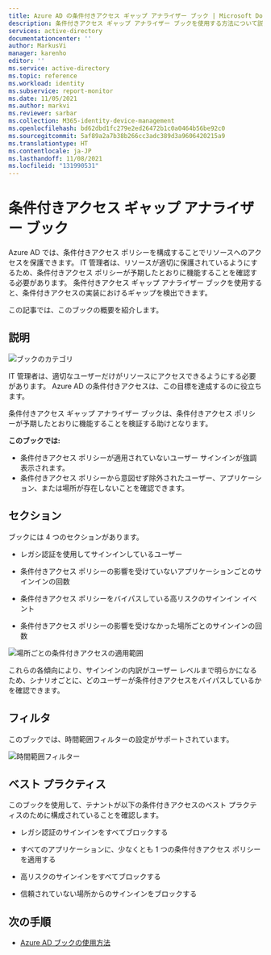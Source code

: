```yaml
---
title: Azure AD の条件付きアクセス ギャップ アナライザー ブック | Microsoft Docs
description: 条件付きアクセス ギャップ アナライザー ブックを使用する方法について説明します。
services: active-directory
documentationcenter: ''
author: MarkusVi
manager: karenho
editor: ''
ms.service: active-directory
ms.topic: reference
ms.workload: identity
ms.subservice: report-monitor
ms.date: 11/05/2021
ms.author: markvi
ms.reviewer: sarbar
ms.collection: M365-identity-device-management
ms.openlocfilehash: bd62dbd1fc279e2ed26472b1c0a0464b56be92c0
ms.sourcegitcommit: 5af89a2a7b38b266cc3adc389d3a9606420215a9
ms.translationtype: HT
ms.contentlocale: ja-JP
ms.lasthandoff: 11/08/2021
ms.locfileid: "131990531"
---
```

# <a name="conditional-access-gap-analyzer-workbook"></a>条件付きアクセス ギャップ アナライザー ブック

Azure AD では、条件付きアクセス ポリシーを構成することでリソースへのアクセスを保護できます。
IT 管理者は、リソースが適切に保護されているようにするため、条件付きアクセス ポリシーが予期したとおりに機能することを確認する必要があります。 条件付きアクセス ギャップ アナライザー ブックを使用すると、条件付きアクセスの実装におけるギャップを検出できます。  

この記事では、このブックの概要を紹介します。


## <a name="description"></a>説明

![ブックのカテゴリ](./media/workbook-conditional-access-gap-analyzer/workbook-category.png)

IT 管理者は、適切なユーザーだけがリソースにアクセスできるようにする必要があります。 Azure AD の条件付きアクセスは、この目標を達成するのに役立ちます。  

条件付きアクセス ギャップ アナライザー ブックは、条件付きアクセス ポリシーが予期したとおりに機能することを検証する助けとなります。

**このブックでは:**

- 条件付きアクセス ポリシーが適用されていないユーザー サインインが強調表示されます。 
- 条件付きアクセス ポリシーから意図せず除外されたユーザー、アプリケーション、または場所が存在しないことを確認できます。  

 

## <a name="sections"></a>セクション


ブックには 4 つのセクションがあります。  

- レガシ認証を使用してサインインしているユーザー 

- 条件付きアクセス ポリシーの影響を受けていないアプリケーションごとのサインインの回数 

- 条件付きアクセス ポリシーをバイパスしている高リスクのサインイン イベント 

- 条件付きアクセス ポリシーの影響を受けなかった場所ごとのサインインの回数 


![場所ごとの条件付きアクセスの適用範囲](./media/workbook-conditional-access-gap-analyzer/conditianal-access-by-location.png)

これらの各傾向により、サインインの内訳がユーザー レベルまで明らかになるため、シナリオごとに、どのユーザーが条件付きアクセスをバイパスしているかを確認できます。 

## <a name="filters"></a>フィルタ

このブックでは、時間範囲フィルターの設定がサポートされています。

![時間範囲フィルター](./media/workbook-conditional-access-gap-analyzer/time-range.png)



## <a name="best-practices"></a>ベスト プラクティス

このブックを使用して、テナントが以下の条件付きアクセスのベスト プラクティスのために構成されていることを確認します。  

- レガシ認証のサインインをすべてブロックする 

- すべてのアプリケーションに、少なくとも 1 つの条件付きアクセス ポリシーを適用する 

- 高リスクのサインインをすべてブロックする  

- 信頼されていない場所からのサインインをブロックする  

 





## <a name="next-steps"></a>次の手順

- [Azure AD ブックの使用方法](howto-use-azure-monitor-workbooks.md)
